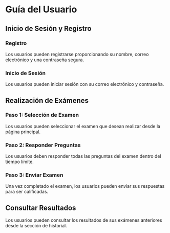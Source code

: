 # Guía del Usuario

## Inicio de Sesión y Registro

### Registro

Los usuarios pueden registrarse proporcionando su nombre, correo electrónico y una contraseña segura.

### Inicio de Sesión

Los usuarios pueden iniciar sesión con su correo electrónico y contraseña.

## Realización de Exámenes

### Paso 1: Selección de Examen

Los usuarios pueden seleccionar el examen que desean realizar desde la página principal.

### Paso 2: Responder Preguntas

Los usuarios deben responder todas las preguntas del examen dentro del tiempo límite.

### Paso 3: Enviar Examen

Una vez completado el examen, los usuarios pueden enviar sus respuestas para ser calificadas.

## Consultar Resultados

Los usuarios pueden consultar los resultados de sus exámenes anteriores desde la sección de historial.
